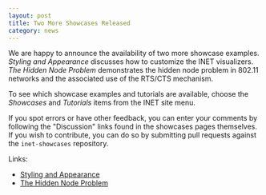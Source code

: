 ```yaml
---
layout: post
title: Two More Showcases Released
category: news
---
```


We are happy to announce the availability of two more showcase examples.
*Styling and Appearance* discusses how to customize the INET visualizers.
*The Hidden Node Problem* demonstrates the hidden node problem
in 802.11 networks and the associated use of the RTS/CTS mechanism.

To see which showcase examples and tutorials are available, choose the
*Showcases* and *Tutorials* items from the INET site menu.

If you spot errors or have other feedback, you can enter your comments
by following the "Discussion" links found in the showcases pages themselves.
If you wish to contribute, you can do so by submitting pull requests
against the `inet-showcases` repository.

Links:
* [Styling and Appearance](https://inet.omnetpp.org/docs/showcases/visualizer/styling/doc)
* [The Hidden Node Problem](https://inet.omnetpp.org/docs/showcases//wireless/hiddennode/doc)
